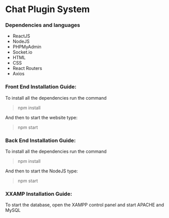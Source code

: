 # Chat Plugin System
### Dependencies and languages
- ReactJS
- NodeJS
- PHPMyAdmin
- Socket.io
- HTML
- CSS
- React Routers
- Axios

### Front End Installation Guide:
To install all the dependencies run the command
> npm install

And then to start the website type:
> npm start

### Back End Installation Guide:
To install all the dependencies run the command
> npm install

And then to start the NodeJS type:
> npm start 

### XXAMP Installation Guide:
To start the database, open the XAMPP control panel and start APACHE and MySQL
